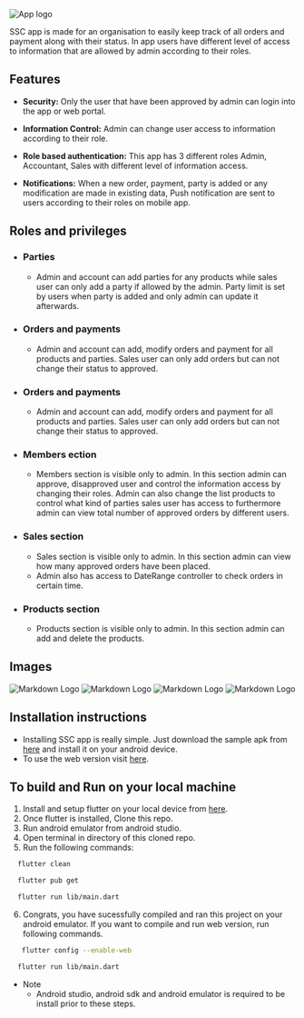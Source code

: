 <!-- Images -->

![App logo](https://github.com/Alabhya268/SSC/blob/master/assets/logos/launcher_icon.png?raw=true)

SSC app is made for an organisation to easily keep track of all orders and payment along with their status. In app users have different level of access to information that are allowed by admin according to their roles.

## Features

- **Security:** Only the user that have been approved by admin can login into the app or web portal.

- **Information Control:** Admin can change user access to information according to their role.

- **Role based authentication:** This app has 3 different roles Admin, Accountant, Sales with different level of information access.

- **Notifications:** When a new order, payment, party is added or any modification are made in existing data, Push notification are sent to users according to their roles on mobile app.

## Roles and privileges

- ### **Parties**

  - Admin and account can add parties for any products while sales user can only add a party if allowed by the admin. Party limit is set by users when party is added and only admin can update it afterwards.

- ### **Orders and payments**

  - Admin and account can add, modify orders and payment for all products and parties. Sales user can only add orders but can not change their status to approved.

- ### **Orders and payments**

  - Admin and account can add, modify orders and payment for all products and parties. Sales user can only add orders but can not change their status to approved.

- ### **Members ection**

  - Members section is visible only to admin. In this section admin can approve, disapproved user and control the information access by changing their roles. Admin can also change the list products to control what kind of parties sales user has access to furthermore admin can view total number of approved orders by different users.

- ### **Sales section**

  - Sales section is visible only to admin. In this section admin can view how many approved orders have been placed.
  - Admin also has access to DateRange controller to check orders in certain time.

- ### **Products section**
  - Products section is visible only to admin. In this section admin can add and delete the products.

## Images

![Markdown Logo](https://github.com/Alabhya268/SSC/blob/master/assets/screenshots/web1.png?raw=true)
![Markdown Logo](https://github.com/Alabhya268/SSC/blob/master/assets/screenshots/web2.png?raw=true)
![Markdown Logo](https://github.com/Alabhya268/SSC/blob/master/assets/screenshots/mobile1.png?raw=true)
![Markdown Logo](https://github.com/Alabhya268/SSC/blob/master/assets/screenshots/mobile2.png?raw=true)

## Installation instructions

- Installing SSC app is really simple. Just download the sample apk from [here]() and install it on your android device.
- To use the web version visit [here](https://ssq-chq.firebaseapp.com/#/).

## To build and Run on your local machine

1. Install and setup flutter on your local device from [here](https://flutter.dev/docs/get-started/install).
2. Once flutter is installed, Clone this repo.
3. Run android emulator from android studio.
4. Open terminal in directory of this cloned repo.
5. Run the following commands:

```bash
  flutter clean
```

```bash
  flutter pub get
```

```bash
  flutter run lib/main.dart
```

6. Congrats, you have sucessfully compiled and ran this project on your android emulator. If you want to compile and run web version, run following commands.

```bash
   flutter config --enable-web
```

```bash
  flutter run lib/main.dart
```

- Note
  - Android studio, android sdk and android emulator is required to be install prior to these steps.
